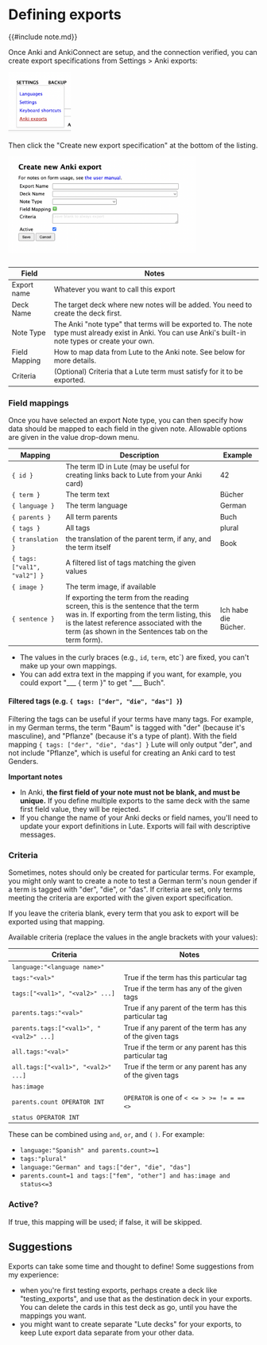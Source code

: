 # Defining exports

{{#include note.md}}

Once Anki and AnkiConnect are setup, and the connection verified, you can create export specifications from Settings > Anki exports:

<img width="25%" src="../../assets/usage/ankiexport/defining_exports_1_menu.png">

Then click the "Create new export specification" at the bottom of the listing.

<img width="75%" src="../../assets/usage/ankiexport/defining_exports_2_new_form.png" style="margin-bottom: 10px">


| Field | Notes |
| --- | --- |
| Export name | Whatever you want to call this export |
| Deck Name | The target deck where new notes will be added.  You need to create the deck first. |
| Note Type | The Anki "note type" that terms will be exported to.  The note type must already exist in Anki.  You can use Anki's built-in note types or create your own. |
| Field Mapping | How to map data from Lute to the Anki note.  See below for more details. |
| Criteria | (Optional) Criteria that a Lute term must satisfy for it to be exported. |


### Field mappings

Once you have selected an export Note type, you can then specify how data should be mapped to each field in the given note.  Allowable options are given in the value drop-down menu.

| Mapping | Description | Example |
| --- | --- | --- |
| `{ id }` | The term ID in Lute (may be useful for creating links back to Lute from your Anki card) | 42 |
| `{ term }` | The term text | Bücher |
| `{ language }` | The term language | German |
| `{ parents }` | All term parents | Buch |
| `{ tags }` | All tags | plural |
| `{ translation }` | the translation of the parent term, if any, and the term itself | Book |
| `{ tags:["val1", "val2"] }` | A filtered list of tags matching the given values | |
| `{ image }` | The term image, if available | |
| `{ sentence }` | If exporting the term from the reading screen, this is the sentence that the term was in.  If exporting from the term listing, this is the latest reference associated with the term (as shown in the Sentences tab on the term form). | Ich habe die Bücher. |

* The values in the curly braces (e.g., `id`, `term`, etc`) are fixed, you can't make up your own mappings.
* You can add extra text in the mapping if you want, for example, you could export "___ { term }" to get "___ Buch".

#### Filtered tags (e.g. `{ tags: ["der", "die", "das"] }`)

Filtering the tags can be useful if your terms have many tags.  For example, in my German terms, the term "Baum" is tagged with "der" (because it's masculine), and "Pflanze" (because it's a type of plant).  With the field mapping `{ tags: ["der", "die", "das"] }` Lute will only output "der", and not include "Pflanze", which is useful for creating an Anki card to test Genders.

**Important notes**

- In Anki, **the first field of your note must not be blank, and must be unique.**  If you define multiple exports to the same deck with the same first field value, they will be rejected.
- If you change the name of your Anki decks or field names, you'll need to update your export definitions in Lute.  Exports will fail with descriptive messages.

### Criteria

Sometimes, notes should only be created for particular terms.  For example, you might only want to create a note to test a German term's noun gender if a term is tagged with "der", "die", or "das".  If criteria are set, only terms meeting the criteria are exported with the given export specification.

If you leave the criteria blank, every term that you ask to export will be exported using that mapping.

Available criteria (replace the values in the angle brackets with your values):

| Criteria | Notes |
| --- | --- |
| `language:"<language name>"` | |
| `tags:"<val>"` | True if the term has this particular tag |
| `tags:["<val1>", "<val2>" ...]` | True if the term has any of the given tags |
| `parents.tags:"<val>"` | True if any parent of the term has this particular tag |
| `parents.tags:["<val1>", "<val2>" ...]` | True if any parent of the term has any of the given tags |
| `all.tags:"<val>"` | True if the term or any parent has this particular tag |
| `all.tags:["<val1>", "<val2>" ...]` | True if the term or any parent has any of the given tags |
| `has:image` | |
| `parents.count OPERATOR INT` | `OPERATOR` is one of `< <= > >= != = == <>` | |
| `status OPERATOR INT` | |

These can be combined using `and`, `or`, and `(` `)`.  For example:

* `language:"Spanish" and parents.count>=1`
* `tags:"plural"`
* `language:"German" and tags:["der", "die", "das"]`
* `parents.count=1 and tags:["fem", "other"] and has:image and status<=3`

### Active?

If true, this mapping will be used; if false, it will be skipped.

## Suggestions

Exports can take some time and thought to define!  Some suggestions from my experience:

* when you're first testing exports, perhaps create a deck like "testing_exports", and use that as the destination deck in your exports.  You can delete the cards in this test deck as go, until you have the mappings you want.
* you might want to create separate "Lute decks" for your exports, to keep Lute export data separate from your other data.
